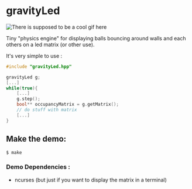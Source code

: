 # gravityLed

![There is supposed to be a cool gif here](https://gph.is/2voF5w7)

Tiny "physics engine" for displaying balls bouncing around walls and each others on a led matrix (or other use).

It's very simple to use : 

```c++
#include "gravityLed.hpp"

gravityLed g;
[...]
while(true){
	[...]
	g.step();
	bool** occupancyMatrix = g.getMatrix();
	// do stuff with matrix
	[...]
}
```
## Make the demo: 

	$ make

### Demo Dependencies :

- ncurses (but just if you want to display the matrix in a terminal)
